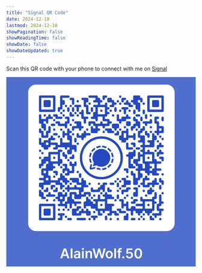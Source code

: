```yaml
---
title: "Signal QR Code"
date: 2024-12-10
lastmod: 2024-12-10
showPagination: false
showReadingTime: false
showDate: false
showDateUpdated: true
---
```


Scan this QR code with your phone to connect with me on
[Signal](https://signal.org)

![Signal QR-Code](signal-qr-code.en.png)
